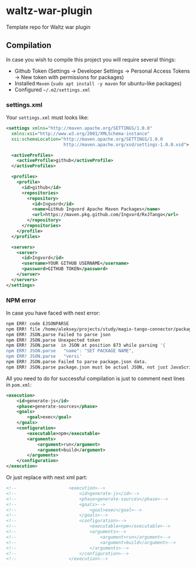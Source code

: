 # waltz-war-plugin
Template repo for Waltz war plugin

## Compilation

In case you wish to compile this project you will require several things:

* Github Token (Settings -> Developer Settings -> Personal Access Tokens -> New token with permissions for packages)
* Installed `Maven` (`sudo apt install -y maven` for ubuntu-like packages)
* Configured `~/.m2/settings.xml`

### settings.xml

Your `settings.xml` must looks like:

```xml
<settings xmlns="http://maven.apache.org/SETTINGS/1.0.0"
  xmlns:xsi="http://www.w3.org/2001/XMLSchema-instance"
  xsi:schemaLocation="http://maven.apache.org/SETTINGS/1.0.0
                      http://maven.apache.org/xsd/settings-1.0.0.xsd">

  <activeProfiles>
    <activeProfile>github</activeProfile>
  </activeProfiles>

  <profiles>
    <profile>
      <id>github</id>
      <repositories>
        <repository>
          <id>Ingvord</id>
          <name>GitHub Ingvord Apache Maven Packages</name>
          <url>https://maven.pkg.github.com/Ingvord/RxJTango</url>
        </repository>
      </repositories>
    </profile>
  </profiles>

  <servers>
    <server>
      <id>Ingvord</id>
      <username>YOUR GITHUB USERNAME</username>
      <password>GITHUB TOKEN</password>
    </server>
  </servers>
</settings>
```

### NPM error

In case you have faced with next error:

```bash
npm ERR! code EJSONPARSE
npm ERR! file /home/aleksey/projects/study/magix-tango-connector/package.json
npm ERR! JSON.parse Failed to parse json
npm ERR! JSON.parse Unexpected token 
npm ERR! JSON.parse  in JSON at position 873 while parsing '{
npm ERR! JSON.parse   "name": "SET PACKAGE NAME",
npm ERR! JSON.parse   "versi'
npm ERR! JSON.parse Failed to parse package.json data.
npm ERR! JSON.parse package.json must be actual JSON, not just JavaScript.
```

All you need to do for successful compilation is just to comment next lines in `pom.xml`:

```xml
<execution>
    <id>generate-js</id>
    <phase>generate-sources</phase>
    <goals>
        <goal>exec</goal>
    </goals>
    <configuration>
        <executable>npm</executable>
        <arguments>
            <argument>run</argument>
            <argument>build</argument>
        </arguments>
    </configuration>
</execution>
```

Or just replace with next xml part:


```xml
<!--                    <execution>-->
<!--                        <id>generate-js</id>-->
<!--                        <phase>generate-sources</phase>-->
<!--                        <goals>-->
<!--                            <goal>exec</goal>-->
<!--                        </goals>-->
<!--                        <configuration>-->
<!--                            <executable>npm</executable>-->
<!--                            <arguments>-->
<!--                                <argument>run</argument>-->
<!--                                <argument>build</argument>-->
<!--                            </arguments>-->
<!--                        </configuration>-->
<!--                    </execution>-->
```

